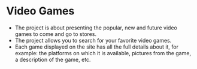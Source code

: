 # Video Games
+ The project is about presenting the popular, new and future video games to come and go to stores.
+ The project allows you to search for your favorite video games.
+ Each game displayed on the site has all the full details about it, for example: the platforms on which it is available, pictures from the game, a description of the game, etc.
